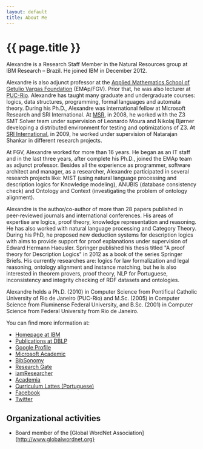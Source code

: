 ```yaml
---
layout: default
title: About Me
---
```


{{ page.title }}
================

Alexandre is a Research Staff Member in the Natural Resources group at
IBM Research – Brazil. He joined IBM in December 2012.

Alexandre is also adjunct professor at the
[Applied Mathematics School of Getulio Vargas Foundation](http://emap.fgv.br)
(EMAp/FGV). Prior that, he was also lecturer at
[PUC-Rio](http://www.inf.puc-rio.br). Alexandre has taught many
graduate and undergraduate courses: logics, data structures,
programming, formal languages and automata theory. During his Ph.D.,
Alexandre was international fellow at Microsoft Research and SRI
International. At
[MSR](http://research.microsoft.com/en-us/um/redmond/projects/z3/people.html),
in 2008, he worked with the Z3 SMT Solver team under supervision of
Leonardo Moura and Nikolaj Bjørner developing a distributed
environment for testing and optimizations of Z3. At
[SRI International](http://www.sri.com/), in 2009, he worked under
supervision of Natarajan Shankar in different research projects.

At FGV, Alexandre worked for more than 16 years. He began as an IT
staff and in the last three years, after complete his Ph.D., joined
the EMAp team as adjunct professor. Besides all the experience as
programmer, software architect and manager, as a researcher, Alexandre
participated in several research projects like: MIST (using natural
language processing and description logics for Knowledge modeling),
ANUBIS (database consistency check) and Ontology and Context
(investigating the problem of ontology alignment).

Alexandre is the author/co-author of more than 28 papers published in
peer-reviewed journals and international conferences. His areas of
expertise are logics, proof theory, knowledge representation and
reasoning. He has also worked with natural language processing and
Category Theory. During his PhD, he proposed new deduction systems for
description logics with aims to provide support for proof explanations
under supervision of Edward Hermann Haeusler. Springer published his
thesis titled "A proof theory for Description Logics" in 2012 as a
book of the series Springer Briefs. His currently researches are:
logics for law formalization and legal reasoning, ontology alignment
and instance matching, but he is also interested in theorem provers,
proof theory, NLP for Portuguese, inconsistency and integrity checking
of RDF datasets and ontologies. 

Alexandre holds a Ph.D. (2010) in Computer Science from Pontifical
Catholic University of Rio de Janeiro (PUC-Rio) and M.Sc. (2005) in
Computer Science from Fluminense Federal University, and B.Sc. (2001)
in Computer Science from Federal University from Rio de Janeiro.

You can find more information at:

 - [Homepage at IBM](http://researcher.ibm.com/person/br-alexrad)
 - [Publications at DBLP](http://www.informatik.uni-trier.de/~ley/db/indices/a-tree/r/Rademaker:Alexandre.html)
 - [Google Profile](http://scholar.google.com/citations?user=SWz6BjIAAAAJ)
 - [Microsoft Academic](http://academic.research.microsoft.com/Author/2751793)
 - [BibSonomy](http://www.bibsonomy.org/user/arademaker)
 - [Research Gate](http://www.researchgate.net/profile/Alexandre_Rademaker/)
 - [iamResearcher](http://www.iamresearcher.com/profiles/alexandre.rademaker/)
 - [Academia](http://fgv.academia.edu/AlexandreRademaker)
 - [Curriculum Lattes (Portuguese)](http://lattes.cnpq.br/0675365413696898)
 - [Facebook](http://facebook.com/alexandre.rademaker)
 - [Twitter](http://twitter.com/arademaker)
  
## Organizational activities

- Board member of the [Global WordNet Association](http://www.globalwordnet.org}
